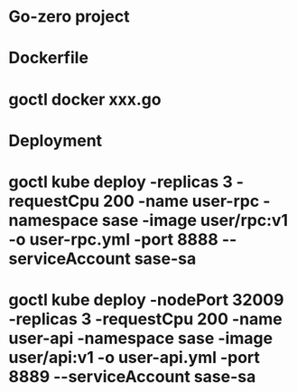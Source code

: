 # Go-zero project

# Dockerfile
# goctl docker xxx.go

# Deployment
# goctl kube deploy -replicas 3 -requestCpu 200 -name user-rpc -namespace sase -image user/rpc:v1 -o user-rpc.yml -port 8888 --serviceAccount sase-sa
# goctl kube deploy -nodePort 32009 -replicas 3 -requestCpu 200 -name user-api -namespace sase -image user/api:v1 -o user-api.yml -port 8889 --serviceAccount sase-sa